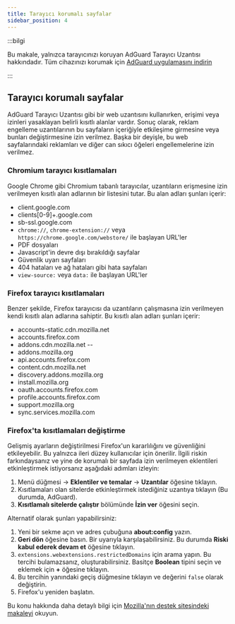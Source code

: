 ```yaml
---
title: Tarayıcı korumalı sayfalar
sidebar_position: 4
---
```


:::bilgi

Bu makale, yalnızca tarayıcınızı koruyan AdGuard Tarayıcı Uzantısı hakkındadır. Tüm cihazınızı korumak için [AdGuard uygulamasını indirin](https://adguard.com/download.html?auto=true)

:::

## Tarayıcı korumalı sayfalar

AdGuard Tarayıcı Uzantısı gibi bir web uzantısını kullanırken, erişimi veya izinleri yasaklayan belirli kısıtlı alanlar vardır. Sonuç olarak, reklam engelleme uzantılarının bu sayfaların içeriğiyle etkileşime girmesine veya bunları değiştirmesine izin verilmez. Başka bir deyişle, bu web sayfalarındaki reklamları ve diğer can sıkıcı öğeleri engellemelerine izin verilmez.

### Chromium tarayıcı kısıtlamaları

Google Chrome gibi Chromium tabanlı tarayıcılar, uzantıların erişmesine izin verilmeyen kısıtlı alan adlarının bir listesini tutar. Bu alan adları şunları içerir:

- client.google.com
- clients[0-9]+.google.com
- sb-ssl.google.com
- `chrome://`, `chrome-extension://` veya `https://chrome.google.com/webstore/` ile başlayan URL'ler
- PDF dosyaları
- Javascript'in devre dışı bırakıldığı sayfalar
- Güvenlik uyarı sayfaları
- 404 hataları ve ağ hataları gibi hata sayfaları
- `view-source:` veya `data:` ile başlayan URL'ler

### Firefox tarayıcı kısıtlamaları

Benzer şekilde, Firefox tarayıcısı da uzantıların çalışmasına izin verilmeyen kendi kısıtlı alan adlarına sahiptir. Bu kısıtlı alan adları şunları içerir:

- accounts-static.cdn.mozilla.net
- accounts.firefox.com
- addons.cdn.mozilla.net --
- addons.mozilla.org
- api.accounts.firefox.com
- content.cdn.mozilla.net
- discovery.addons.mozilla.org
- install.mozilla.org
- oauth.accounts.firefox.com
- profile.accounts.firefox.com
- support.mozilla.org
- sync.services.mozilla.com

### Firefox'ta kısıtlamaları değiştirme

Gelişmiş ayarların değiştirilmesi Firefox'un kararlılığını ve güvenliğini etkileyebilir. Bu yalnızca ileri düzey kullanıcılar için önerilir. İlgili riskin farkındaysanız ve yine de korumalı bir sayfada izin verilmeyen eklentileri etkinleştirmek istiyorsanız aşağıdaki adımları izleyin:

1. Menü düğmesi → **Eklentiler ve temalar** → **Uzantılar** öğesine tıklayın.
2. Kısıtlamaları olan sitelerde etkinleştirmek istediğiniz uzantıya tıklayın (Bu durumda, AdGuard).
3. **Kısıtlamalı sitelerde çalıştır** bölümünde **İzin ver** öğesini seçin.

Alternatif olarak şunları yapabilirsiniz:

1. Yeni bir sekme açın ve adres çubuğuna **about:config** yazın.
2. **Geri dön** öğesine basın. Bir uyarıyla karşılaşabilirsiniz. Bu durumda **Riski kabul ederek devam et** öğesine tıklayın.
3. `extensions.webextensions.restrictedDomains` için arama yapın. Bu tercihi bulamazsanız, oluşturabilirsiniz. Basitçe **Boolean** tipini seçin ve eklemek için **+** öğesine tıklayın.
4. Bu tercihin yanındaki geçiş düğmesine tıklayın ve değerini `false` olarak değiştirin.
5. Firefox'u yeniden başlatın.

Bu konu hakkında daha detaylı bilgi için [Mozilla'nın destek sitesindeki makaleyi](https://mzl.la/3POXoWi) okuyun.
